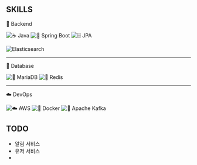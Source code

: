 ## SKILLS

🚀 Backend

![☕ Java](https://img.shields.io/badge/%20Java-007396?style=flat-square&logo=java&logoColor=white)
![🌱 Spring Boot](https://img.shields.io/badge/%20Spring%20Boot-6DB33F?style=flat-square&logo=springboot&logoColor=white)
![🗄️ JPA](https://img.shields.io/badge/🗄%20JPA-59666C?style=flat-square&logoColor=white)

![Elasticsearch](https://img.shields.io/badge/Elasticsearch-430098?style=flat-square&logo=elasticsearch&logoColor=white)

---
💎 Database

![🦦 MariaDB](https://img.shields.io/badge/%20MariaDB-003545?style=flat-square&logo=mariadb&logoColor=white)
![🚀 Redis](https://img.shields.io/badge/%20Redis-DC382D?style=flat-square&logo=redis&logoColor=white)

---
☁️ DevOps

![☁️ AWS](https://img.shields.io/badge/%20AWS-232F3E?style=flat-square&logo=amazonaws&logoColor=white)
![🐳 Docker](https://img.shields.io/badge/%20Docker-2496ED?style=flat-square&logo=docker&logoColor=white)
![🦄 Apache Kafka](https://img.shields.io/badge/%20Apache%20Kafka-231F20?style=flat-square&logo=apachekafka&logoColor=white)

## TODO
- 알림 서비스
- 유저 서비스
- 
